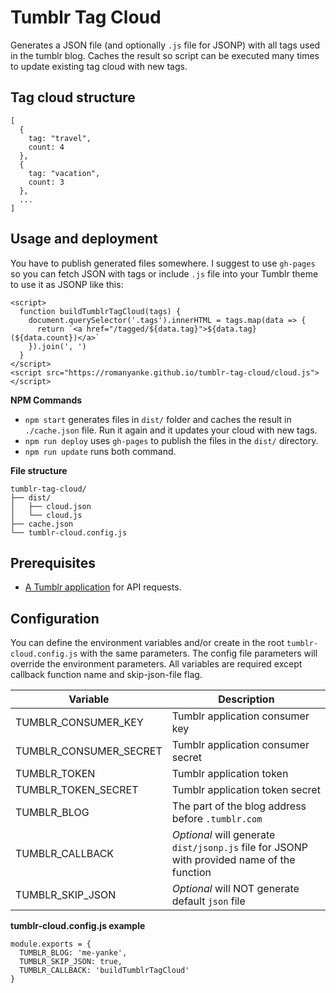 # Tumblr Tag Cloud

Generates a JSON file (and optionally `.js` file for JSONP) with all tags used in the tumblr blog. Caches the result so script can be executed many times to update existing tag cloud with new tags.

## Tag cloud structure

```
[
  {
    tag: "travel",
    count: 4
  },
  {
    tag: "vacation",
    count: 3
  },
  ...
]
```

## Usage and deployment

You have to publish generated files somewhere. I suggest to use `gh-pages` so you can fetch JSON with tags or include `.js` file into your Tumblr theme to use it as JSONP like this:

```
<script>
  function buildTumblrTagCloud(tags) {
    document.querySelector('.tags').innerHTML = tags.map(data => {
      return `<a href="/tagged/${data.tag}">${data.tag} (${data.count})</a>`
    }).join(', ')
  }
</script>
<script src="https://romanyanke.github.io/tumblr-tag-cloud/cloud.js"></script>
```

__NPM Commands__

* `npm start` generates files in `dist/` folder and caches the result in `./cache.json` file. Run it again and it updates your cloud with new tags.
* `npm run deploy` uses `gh-pages` to publish the files in the `dist/` directory.
* `npm run update` runs both command.

__File structure__

```
tumblr-tag-cloud/
├── dist/
│   ├── cloud.json
│   └── cloud.js
├── cache.json
└── tumblr-cloud.config.js
```

## Prerequisites

* [A Tumblr application](https://www.tumblr.com/oauth/apps) for API requests.

## Configuration

You can define the environment variables and/or create in the root `tumblr-cloud.config.js` with the same parameters. The config file parameters will override the environment parameters.
All variables are required except callback function name and skip-json-file flag.

| Variable             | Description |
| -------------------- | ----------- |
|TUMBLR_CONSUMER_KEY   |Tumblr application consumer key|
|TUMBLR_CONSUMER_SECRET|Tumblr application consumer secret|
|TUMBLR_TOKEN          |Tumblr application token|
|TUMBLR_TOKEN_SECRET   |Tumblr application token secret|
|TUMBLR_BLOG           |The part of the blog address before `.tumblr.com`|
|TUMBLR_CALLBACK       |_Optional_ will generate `dist/jsonp.js` file for JSONP with provided name of the function|
|TUMBLR_SKIP_JSON      |_Optional_ will NOT generate default `json` file|

__tumblr-cloud.config.js example__

```
module.exports = {
  TUMBLR_BLOG: 'me-yanke',
  TUMBLR_SKIP_JSON: true,
  TUMBLR_CALLBACK: 'buildTumblrTagCloud'
}

```
